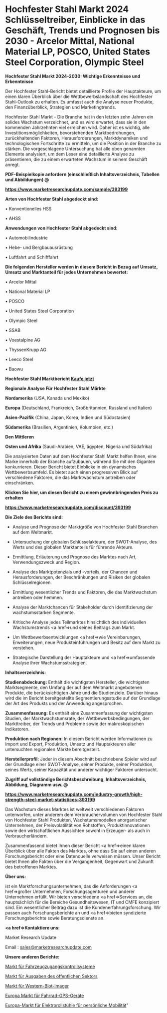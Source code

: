 # Hochfester Stahl Markt 2024 Schlüsseltreiber, Einblicke in das Geschäft, Trends und Prognosen bis 2030 - Arcelor Mittal, National Material LP, POSCO, United States Steel Corporation, Olympic Steel

<strong>Hochfester Stahl Markt 2024-2030: Wichtige Erkenntnisse und Erkenntnisse</strong>

Der Hochfester Stahl-Bericht bietet detaillierte Profile der Hauptakteure, um einen klaren Überblick über die Wettbewerbslandschaft des Hochfester Stahl-Outlook zu erhalten. Es umfasst auch die Analyse neuer Produkte, den Finanzüberblick, Strategien und Marketingtrends.

Hochfester Stahl Markt - Die Branche hat in den letzten zehn Jahren ein solides Wachstum verzeichnet, und es wird erwartet, dass sie in den kommenden Jahrzehnten viel erreichen wird. Daher ist es wichtig, alle Investitionsmöglichkeiten, bevorstehenden Marktbedrohungen, zurückhaltenden Faktoren, Herausforderungen, Marktdynamiken und technologischen Fortschritte zu ermitteln, um die Position in der Branche zu stärken. Die vorgeschlagene Untersuchung hat alle oben genannten Elemente analysiert, um dem Leser eine detaillierte Analyse zu präsentieren, die zu einem erwarteten Wachstum in seinem Geschäft anregt.



<strong><b>PDF-Beispielkopie anfordern (einschließlich Inhaltsverzeichnis, Tabellen und Abbildungen) @ </b></strong>

<strong><a href=https://www.marketresearchupdate.com/sample/393199>

<strong>https://www.marketresearchupdate.com/sample/393199</u></a></strong></strong>



<strong>Arten von Hochfester Stahl abgedeckt sind:</strong>

• Konventionelles HSS

• AHSS



<strong>Anwendungen von Hochfester Stahl abgedeckt sind:</strong>

• Automobilindustrie

• Hebe- und Bergbauausrüstung

• Luftfahrt und Schifffahrt



<strong>Die folgenden Hersteller werden in diesem Bericht in Bezug auf Umsatz, Umsatz und Marktanteil für jedes Unternehmen bewertet:</strong>

• Arcelor Mittal

• National Material LP

• POSCO

• United States Steel Corporation

• Olympic Steel

• SSAB

• Voestalpine AG

• ThyssenKrupp AG

• Leeco Steel

• Baowu



<strong>Hochfester Stahl Marktbericht <a href=https://www.marketresearchupdate.com/buynow/393199>Kaufe jetzt</a></strong>



<strong>Regionale Analyse Für Hochfester Stahl Märkte</strong>



<strong>Nordamerika</strong> (USA, Kanada und Mexiko)



<strong>Europa</strong> (Deutschland, Frankreich, Großbritannien, Russland und Italien)



<strong>Asien-Pazifik</strong> (China, Japan, Korea, Indien und Südostasien)



<strong>Südamerika</strong> (Brasilien, Argentinien, Kolumbien, etc.)



<strong>Den Mittleren</strong> 

<strong>Osten und Afrika</strong> (Saudi-Arabien, VAE, ägypten, Nigeria und Südafrika)

Die analysierten Daten auf dem Hochfester Stahl Markt helfen Ihnen, eine Marke innerhalb der Branche aufzubauen, während Sie mit den Giganten konkurrieren. Dieser Bericht bietet Einblicke in ein dynamisches Wettbewerbsumfeld. Es bietet auch einen progressiven Blick auf verschiedene Faktoren, die das Marktwachstum antreiben oder einschränken.



<strong>Klicken Sie hier, um diesen Bericht zu einem gewinnbringenden Preis zu erhalten
</strong>

<strong><a href=https://www.marketresearchupdate.com/discount/393199>https://www.marketresearchupdate.com/discount/393199</b></u></strong></a>



<strong>Die Ziele des Berichts sind:</strong>

- Analyse und Prognose der Marktgröße von Hochfester Stahl Branchen auf dem Weltmarkt.

- Untersuchung der globalen Schlüsselakteure, der SWOT-Analyse, des Werts und des globalen Marktanteils für führende Akteure.

- Ermittlung, Erläuterung und Prognose des Marktes nach Art, Verwendungszweck und Region.

- Analyse des Marktpotenzials und -vorteils, der Chancen und Herausforderungen, der Beschränkungen und Risiken der globalen Schlüsselregionen.

- Ermittlung wesentlicher Trends und Faktoren, die das Marktwachstum antreiben oder hemmen.

- Analyse der Marktchancen für Stakeholder durch Identifizierung der wachstumsstarken Segmente.

- Kritische Analyse jedes Teilmarktes hinsichtlich des individuellen Wachstumstrends <a href=>und</a> seines Beitrags zum Markt.

- Um Wettbewerbsentwicklungen <a href=>wie</a> Vereinbarungen, Erweiterungen, neue Produkteinführungen und Besitz auf dem Markt zu verstehen.

- Strategische Darstellung der Hauptakteure und <a href=>umfas</a>sende Analyse ihrer Wachstumsstrategien.



<strong>Inhaltsverzeichnis:</strong>



<strong>Studienabdeckung:</strong> Enthält die wichtigsten Hersteller, die wichtigsten Marktsegmente, den Umfang der auf dem Weltmarkt angebotenen Produkte, die berücksichtigten Jahre und die Studienziele. Darüber hinaus wird die im Bericht bereitgestellte Segmentierungsstudie auf der Grundlage der Art des Produkts und der Anwendung angesprochen.



<strong>Zusammenfassung:</strong> Es enthält eine Zusammenfassung der wichtigsten Studien, der Marktwachstumsrate, der Wettbewerbsbedingungen, der Markttreiber, der Trends und Probleme sowie der makroskopischen Indikatoren.



<strong>Produktion nach Regionen:</strong> In diesem Bericht werden Informationen zu Import und Export, Produktion, Umsatz und Hauptakteuren aller untersuchten regionalen Märkte bereitgestellt.



<strong>Herstellerprofil:</strong> Jeder in diesem Abschnitt beschriebene Spieler wird auf der Grundlage einer SWOT-Analyse, seiner Produkte, seiner Produktion, seines Werts, seiner Kapazität und anderer wichtiger Faktoren untersucht.



<strong><b>Zugriff auf vollständige Berichtsbeschreibung, Inhaltsverzeichnis, Abbildung, Diagramm usw. @ </b></strong>

<strong><a href=https://www.marketresearchupdate.com/industry-growth/high-strength-steel-market-statistices-393199>https://www.marketresearchupdate.com/industry-growth/high-strength-steel-market-statistices-393199</a></strong>

Das Wachstum dieses Marktes ist weltweit verschiedenen Faktoren unterworfen, unter anderem dem Verbrauchervolumen von Hochfester Stahl von Hochfester Stahl Produkten, Wachstumsmodellen anorganischer Unternehmen, der Preisvolatilität von Rohstoffen, Produktinnovationen sowie den wirtschaftlichen Aussichten sowohl in Erzeuger- als auch in Verbraucherländern.

Zusammenfassend bietet Ihnen dieser Bericht <a href=>einen</a> klaren Überblick über alle Fakten des Marktes, ohne dass Sie auf einen anderen Forschungsbericht oder eine Datenquelle verweisen müssen. Unser Bericht bietet Ihnen alle Fakten über die Vergangenheit, Gegenwart und Zukunft des betroffenen Marktes.



<strong>Über uns:</strong>

 ist ein Marktforschungsunternehmen, das die Anforderungen <a href=>großer</a> Unternehmen, Forschungsagenturen und anderer Unternehmen erfüllt. Wir bieten verschiedene <a href=>Services</a> an, die hauptsächlich für die Bereiche Gesundheitswesen, IT und CMFE konzipiert sind. Ein wesentlicher Beitrag dazu ist die Kundenerfahrungsforschung. Wir passen auch Forschungsberichte an und <a href=>bieten</a> syndizierte Forschungsberichte sowie Beratungsdienste an.



<strong><a href=>Kontaktiere uns:</a></strong>

Market Research Update

Email : sales@marketresearchupdate.com



<strong>Unsere anderen Berichte:</strong>

<a href=https://www.linkedin.com/pulse/vehicle-access-control-system-market-2023-latest>Markt für Fahrzeugzugangskontrollsysteme</a>

<a href=https://www.linkedin.com/pulse/spending-public-sector-market-2023-analysis-growth>Markt für Ausgaben des öffentlichen Sektors</a>

<a href=https://www.linkedin.com/pulse/western-blot-imagers-market-size-trends-consumption>Markt für Western-Blot-Imager</a>

<a href=https://www.linkedin.com/pulse/europe-bike-gps-units-market-upcoming-trends>Europa Markt für Fahrrad-GPS-Geräte</a>

<a href=https://www.linkedin.com/pulse/europe-power-wheelchairs-personal-mobility-market-2030>Europa-Markt für Elektrorollstühle für persönliche Mobilität</a>"
